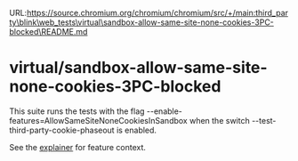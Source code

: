 URL:https://source.chromium.org/chromium/chromium/src/+/main:third_party\blink\web_tests\virtual\sandbox-allow-same-site-none-cookies-3PC-blocked\README.md
# virtual/sandbox-allow-same-site-none-cookies-3PC-blocked

This suite runs the tests with the flag --enable-features=AllowSameSiteNoneCookiesInSandbox when the switch --test-third-party-cookie-phaseout is enabled.

See the [explainer](https://github.com/explainers-by-googlers/csp-sandbox-allow-same-site-none-cookies) for feature context.
